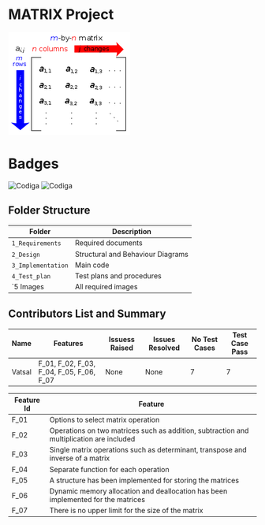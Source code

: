 # MATRIX Project
![Matrix](https://github.com/vatsal26/M1_Matrix/blob/master/1_Requirements/Matrix.png)

# Badges
![Codiga](https://api.codiga.io/project/32449/score/svg)
![Codiga](https://api.codiga.io/project/32449/status/svg)



## Folder Structure 
Folder             | Description
-------------------| -----------------------------------------
`1_Requirements`   | Required documents
`2_Design`         | Structural and Behaviour Diagrams
`3_Implementation` | Main code
`4_Test_plan`      | Test plans and procedures
`5 Images          | All required images

## Contributors List and Summary

  Name   |    Features    | Issuess Raised |Issues Resolved|No Test Cases|Test Case Pass
---------|----------------|----------------|---------------|-------------|--------------
 Vatsal  | F_01, F_02, F_03, F_04, F_05, F_06, F_07   | None    | None   |7  |7    

| Feature Id | Feature |
| -----------|---------|
|F_01| Options to select matrix operation|
|F_02| Operations on two matrices such as addition, subtraction and multiplication are included|
|F_03| Single matrix operations such as determinant, transpose and inverse of a matrix |
|F_04| Separate function for each operation |
|F_05| A structure has been implemented for storing the matrices|
|F_06| Dynamic memory allocation and deallocation has been implemented for the matrices|
|F_07|  There is no upper limit for the size of the matrix|

